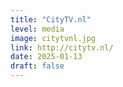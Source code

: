 ```yaml
---
title: "CityTV.nl"
level: media
image: citytvnl.jpg
link: http://citytv.nl/
date: 2025-01-13
draft: false
---
```

